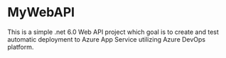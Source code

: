 # MyWebAPI
This is a simple .net 6.0 Web API project which goal is to create and test automatic deployment to Azure App Service utilizing Azure DevOps platform.
